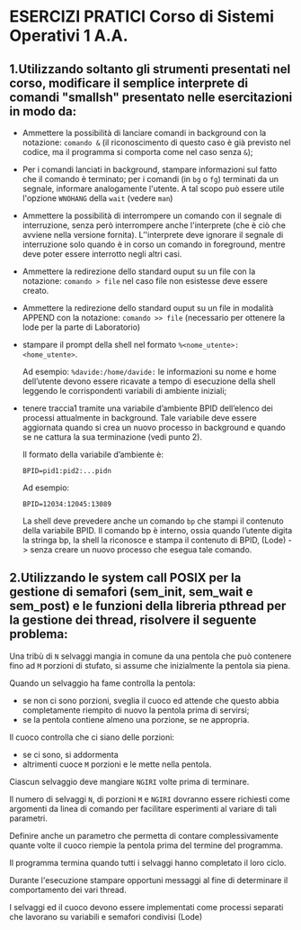 # ESERCIZI PRATICI Corso di Sistemi Operativi 1 A.A.

## 1.Utilizzando soltanto gli strumenti presentati nel corso, modificare il semplice interprete di comandi "smallsh" presentato nelle esercitazioni in modo da: 
* Ammettere la possibilità di lanciare comandi in background con la notazione: ```comando &``` 
(il riconoscimento di questo caso è già previsto nel codice, ma il programma si comporta come nel caso senza ```&```); 
* Per i comandi lanciati in background, stampare informazioni sul fatto che il comando è terminato; 
per i comandi (in ```bg``` o ```fg```) terminati da un segnale, informare analogamente l'utente. A tal scopo può essere utile l'opzione ```WNOHANG``` della ```wait``` (vedere ```man```)   
* Ammettere la possibilità di interrompere un comando con il segnale di interruzione, senza però interrompere anche l'interprete (che è ciò che avviene nella versione fornita). 
L’'interprete deve ignorare il segnale di interruzione solo quando è in corso un comando in foreground, mentre deve poter essere interrotto negli altri casi.  
* Ammettere la redirezione dello standard ouput su un file con la notazione: ```comando > file``` nel caso file non esistesse deve essere creato. 
* Ammettere la redirezione dello standard ouput su un file in modalità APPEND con la notazione:
```comando >> file```
(necessario per ottenere la lode per la parte di Laboratorio)


* stampare il prompt della shell nel formato `%<nome_utente>:<home_utente>`.

  Ad esempio: `%davide:/home/davide:` le informazioni su nome e home dell’utente devono essere ricavate a tempo di esecuzione della shell leggendo le corrispondenti variabili di ambiente iniziali; 
* tenere traccia1 tramite una variabile d’ambiente BPID dell’elenco dei processi attualmente in background. Tale variabile deve essere aggiornata quando si crea un nuovo processo in background e quando se ne cattura la sua terminazione (vedi punto 2).

  Il formato della variabile d’ambiente è: 
  
  `BPID=pid1:pid2:...pidn`
  
  Ad esempio: 
  
  `BPID=12034:12045:13089` 
  
  La shell deve prevedere anche un comando `bp` che stampi il contenuto della variabile BPID. Il comando bp è interno, ossia quando l’utente digita la stringa bp, la shell la riconosce e stampa il contenuto di  BPID, (Lode) -> senza creare un nuovo processo che esegua tale comando.

## 2.Utilizzando le system call POSIX per la gestione di semafori (sem_init, sem_wait e sem_post) e le funzioni della libreria pthread per la gestione dei thread, risolvere il seguente problema:
Una tribù di `N` selvaggi mangia in comune da una pentola che può contenere fino ad `M` porzioni di stufato, si assume che inizialmente la pentola sia piena.

Quando un selvaggio ha fame controlla la pentola: 
* se non ci sono porzioni, sveglia il cuoco ed attende che questo abbia completamente riempito di nuovo la pentola prima di servirsi;
* se la pentola contiene almeno una porzione, se ne appropria.

Il cuoco controlla  che ci siano delle porzioni:
* se ci sono, si addormenta
* altrimenti cuoce `M` porzioni e le mette nella pentola.

Ciascun selvaggio deve mangiare `NGIRI` volte prima di terminare.

Il numero di selvaggi `N`, di porzioni `M` e `NGIRI` dovranno essere richiesti come argomenti da linea di comando per facilitare esperimenti al variare di tali parametri.

Definire anche un parametro che permetta di contare complessivamente quante volte il cuoco riempie la pentola prima del termine del programma.

Il programma termina quando tutti i selvaggi hanno completato il loro ciclo.

Durante l'esecuzione stampare opportuni messaggi al fine di determinare il comportamento dei vari thread.

 I selvaggi ed il cuoco devono essere implementati come processi separati che lavorano su variabili e semafori condivisi (Lode)

